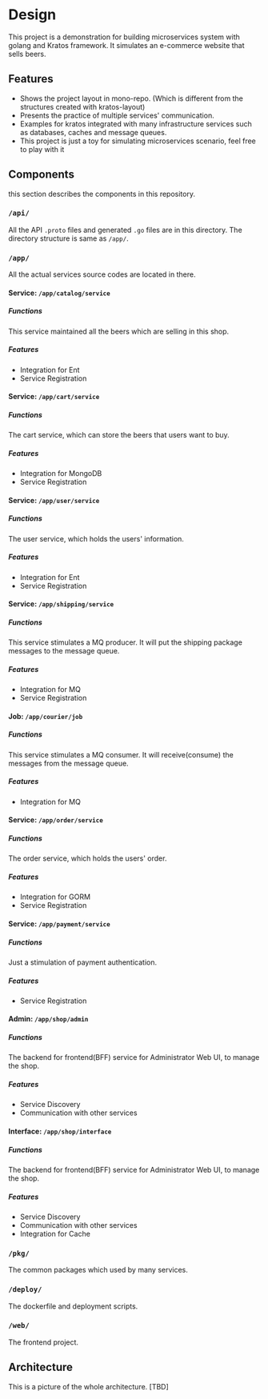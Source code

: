 # Design
This project is a demonstration for building microservices system with golang and Kratos framework. 
It simulates an e-commerce website that sells beers.

## Features
* Shows the project layout in mono-repo. (Which is different from the structures created with kratos-layout) 
* Presents the practice of multiple services' communication.
* Examples for kratos integrated with many infrastructure services such as databases, caches and message queues.
* This project is just a toy for simulating microservices scenario, feel free to play with it

## Components
this section describes the components in this repository.

### `/api/`
All the API `.proto` files and generated `.go` files are in this directory.
The directory structure is same as `/app/`.

### `/app/`
All the actual services source codes are located in there.

#### Service: `/app/catalog/service`
##### Functions
This service maintained all the beers which are selling in this shop.
##### Features
* Integration for Ent
* Service Registration

#### Service: `/app/cart/service`
##### Functions
The cart service, which can store the beers that users want to buy.
##### Features
* Integration for MongoDB
* Service Registration

#### Service: `/app/user/service`
##### Functions
The user service, which holds the users' information.
##### Features
* Integration for Ent
* Service Registration

#### Service: `/app/shipping/service`
##### Functions
This service stimulates a MQ producer. It will put the shipping package messages to the message queue.
##### Features
* Integration for MQ
* Service Registration

#### Job: `/app/courier/job`
##### Functions
This service stimulates a MQ consumer. It will receive(consume) the messages from the message queue.
##### Features
* Integration for MQ

#### Service: `/app/order/service`
##### Functions
The order service, which holds the users' order.
##### Features
* Integration for GORM
* Service Registration

#### Service: `/app/payment/service`
##### Functions
Just a stimulation of payment authentication.
##### Features
* Service Registration

#### Admin: `/app/shop/admin`
##### Functions
The backend for frontend(BFF) service for Administrator Web UI, to manage the shop.
##### Features
* Service Discovery 
* Communication with other services

#### Interface: `/app/shop/interface`
##### Functions
The backend for frontend(BFF) service for Administrator Web UI, to manage the shop.
##### Features
* Service Discovery 
* Communication with other services
* Integration for Cache

### `/pkg/`
The common packages which used by many services. 

### `/deploy/`
The dockerfile and deployment scripts.

### `/web/`
The frontend project.

## Architecture
This is a picture of the whole architecture.
[TBD]
